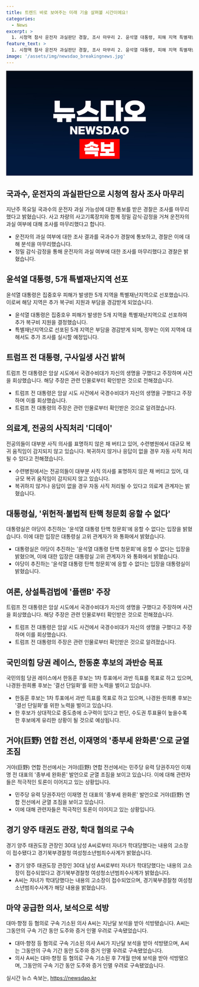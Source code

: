 ```yaml
---
title: 트렌드 바로 보여주는 미래 기술 살펴볼 시간이에요!
categories:
  - News
excerpt: >
  1. 시청역 참사 운전자 과실판단 경찰, 조사 마무리 2. 윤석열 대통령, 피해 지역 특별재난 선포 3. 트럼프, 국경수비대 생명 구타 주장 4. 전공의들 사직처리 무응답, 위기 수련병원 5. 대통령실, 탄핵 청문회 응할 수 없다 6. 상설특검 플랜B 거론, 여권 독주 우려 7. 국민의힘 당권 레이스, 한동훈 1차투표 과반승 목표 8. 이재명 종부세 완화론에 친문 반발 9. 어린이 학대 혐의 태권도 관장 추가 피소 10. 이선균 협박 실장에 마약 공급 의사 7개월만에 석방
feature_text: >
  1. 시청역 참사 운전자 과실판단 경찰, 조사 마무리 2. 윤석열 대통령, 피해 지역 특별재난 선포 3. 트럼프, 국경수비대 생명 구타 주장 4. 전공의들 사직처리 무응답, 위기 수련병원 5. 대통령실, 탄핵 청문회 응할 수 없다 6. 상설특검 플랜B 거론, 여권 독주 우려 7. 국민의힘 당권 레이스, 한동훈 1차투표 과반승 목표 8. 이재명 종부세 완화론에 친문 반발 9. 어린이 학대 혐의 태권도 관장 추가 피소 10. 이선균 협박 실장에 마약 공급 의사 7개월만에 석방
image: '/assets/img/newsdao_breakingnews.jpg'
---
```


<p><img src="/assets/img/newsdao_breakingnews.jpg" alt="koreaapp 속보" /></p>

<h2 data-ke-size="size26">국과수, 운전자의 과실판단으로 시청역 참사 조사 마무리</h2>

<p data-ke-size="size16">지난주 목요일 국과수의 운전자 과실 가능성에 대한 통보를 받은 경찰은 조사를 마무리했다고 밝혔습니다. 사고 차량의 사고기록장치와 함께 정밀 감식·감정을 거쳐 운전자의 과실 여부에 대해 조사를 마무리했다고 합니다.</p>

<ul>
    <li>운전자의 과실 여부에 대한 조사 결과를 국과수가 경찰에 통보하고, 경찰은 이에 대해 분석을 마무리했습니다.</li>
    <li>정밀 감식·감정을 통해 운전자의 과실 여부에 대한 조사를 마무리했다고 경찰은 밝혔습니다.</li>
</ul>

<h2 data-ke-size="size26">윤석열 대통령, 5개 특별재난지역 선포</h2>

<p data-ke-size="size16">윤석열 대통령은 집중호우 피해가 발생한 5개 지역을 특별재난지역으로 선포했습니다. 이로써 해당 지역은 추가 복구비 지원과 부담을 경감받게 되었습니다.</p>

<ul>
    <li>윤석열 대통령은 집중호우 피해가 발생한 5개 지역을 특별재난지역으로 선포하여 추가 복구비 지원을 결정했습니다.</li>
    <li>특별재난지역으로 선포된 5개 지역은 부담을 경감받게 되며, 정부는 이외 지역에 대해서도 추가 조사를 실시할 예정입니다.</li>
</ul>

<h2 data-ke-size="size26">트럼프 전 대통령, 구사일생 사건 밝혀</h2>

<p data-ke-size="size16">트럼프 전 대통령은 암살 시도에서 국경수비대가 자신의 생명을 구했다고 주장하며 사건을 회상했습니다. 해당 주장은 관련 인물로부터 확인받은 것으로 전해졌습니다.</p>

<ul>
    <li>트럼프 전 대통령은 암살 시도 사건에서 국경수비대가 자신의 생명을 구했다고 주장하며 이를 회상했습니다.</li>
    <li>트럼프 전 대통령의 주장은 관련 인물로부터 확인받은 것으로 알려졌습니다.</li>
</ul>

<h2 data-ke-size="size26">의료계, 전공의 사직처리 '디데이'</h2>

<p data-ke-size="size16">전공의들이 대부분 사직 의사를 표명하지 않은 채 버티고 있어, 수련병원에서 대규모 복귀 움직임이 감지되지 않고 있습니다. 복귀하지 않거나 응답이 없을 경우 자동 사직 처리될 수 있다고 전해졌습니다.</p>

<ul>
    <li>수련병원에서는 전공의들이 대부분 사직 의사를 표명하지 않은 채 버티고 있어, 대규모 복귀 움직임이 감지되지 않고 있습니다.</li>
    <li>복귀하지 않거나 응답이 없을 경우 자동 사직 처리될 수 있다고 의료계 관계자는 밝혔습니다.</li>
</ul>

<h2 data-ke-size="size26">대통령실, '위헌적·불법적 탄핵 청문회 응할 수 없다'</h2>

<p data-ke-size="size16">대통령실은 야당이 추진하는 '윤석열 대통령 탄핵 청문회'에 응할 수 없다는 입장을 밝혔습니다. 이에 대한 입장은 대통령실 고위 관계자가 와 통화에서 밝혔습니다.</p>

<ul>
    <li>대통령실은 야당이 추진하는 '윤석열 대통령 탄핵 청문회'에 응할 수 없다는 입장을 밝혔으며, 이에 대한 입장은 대통령실 고위 관계자가 와 통화에서 밝혔습니다.</li>
    <li>야당이 추진하는 '윤석열 대통령 탄핵 청문회'에 응할 수 없다는 입장을 대통령실이 밝혔습니다.</li>
</ul>

<h2 data-ke-size="size26">여론, 상설특검법에 '플랜B' 주장</h2>

<p data-ke-size="size16">트럼프 전 대통령은 암살 시도에서 국경수비대가 자신의 생명을 구했다고 주장하며 사건을 회상했습니다. 해당 주장은 관련 인물로부터 확인받은 것으로 전해졌습니다.</p>

<ul>
    <li>트럼프 전 대통령은 암살 시도 사건에서 국경수비대가 자신의 생명을 구했다고 주장하며 이를 회상했습니다.</li>
    <li>트럼프 전 대통령의 주장은 관련 인물로부터 확인받은 것으로 알려졌습니다.</li>
</ul>

<h2 data-ke-size="size26">국민의힘 당권 레이스, 한동훈 후보의 과반승 목표</h2>

<p data-ke-size="size16">국민의힘 당권 레이스에서 한동훈 후보는 1차 투표에서 과반 득표를 목표로 하고 있으며, 나경원·원희룡 후보는 '결선 단일화'를 위한 노력을 벌이고 있습니다.</p>

<ul>
    <li>한동훈 후보는 1차 투표에서 과반 득표를 목표로 하고 있으며, 나경원·원희룡 후보는 '결선 단일화'를 위한 노력을 벌이고 있습니다.</li>
    <li>한 후보가 상대적으로 중도층에 소구력이 있다고 판단, 수도권 투표율이 높을수록 한 후보에게 유리한 상황이 될 것으로 예상됩니다.</li>
</ul>

<h2 data-ke-size="size26">거야(巨野) 연합 전선, 이재명의 '종부세 완화론'으로 균열 조짐</h2>

<p data-ke-size="size16">거야(巨野) 연합 전선에서는 거야(巨野) 연합 전선에서는 민주당 유력 당권주자인 이재명 전 대표의 '종부세 완화론' 발언으로 균열 조짐을 보이고 있습니다. 이에 대해 관련자들은 적극적인 토론이 이어지고 있는 상황입니다.</p>

<ul>
    <li>민주당 유력 당권주자인 이재명 전 대표의 '종부세 완화론' 발언으로 거야(巨野) 연합 전선에서 균열 조짐을 보이고 있습니다.</li>
    <li>이에 대해 관련자들은 적극적인 토론이 이어지고 있는 상황입니다.</li>
</ul>

<h2 data-ke-size="size26">경기 양주 태권도 관장, 학대 혐의로 구속</h2>

<p data-ke-size="size16">경기 양주 태권도장 관장인 30대 남성 A씨로부터 자녀가 학대당했다는 내용의 고소장이 접수됐다고 경기북부경찰청 여성청소년범죄수사계가 밝혔습니다.</p>

<ul>
    <li>경기 양주 태권도장 관장인 30대 남성 A씨로부터 자녀가 학대당했다는 내용의 고소장이 접수되었다고 경기북부경찰청 여성청소년범죄수사계가 밝혔습니다.</li>
    <li>A씨는 자녀가 학대당했다는 내용의 고소장이 접수되었으며, 경기북부경찰청 여성청소년범죄수사계가 해당 내용을 밝혔습니다.</li>
</ul>

<h2 data-ke-size="size26">마약 공급한 의사, 보석으로 석방</h2>

<p data-ke-size="size16">대마·향정 등 혐의로 구속 기소된 의사 A씨는 지난달 보석을 받아 석방됐습니다. A씨는 그동안의 구속 기간 동안 도주와 증거 인멸 우려로 구속됐었습니다.</p>

<ul>
    <li>대마·향정 등 혐의로 구속 기소된 의사 A씨가 지난달 보석을 받아 석방됐으며, A씨는 그동안의 구속 기간 동안 도주와 증거 인멸 우려로 구속됐었습니다.</li>
    <li>의사 A씨는 대마·향정 등 혐의로 구속 기소된 후 7개월 만에 보석을 받아 석방됐으며, 그동안의 구속 기간 동안 도주와 증거 인멸 우려로 구속됐었습니다.</li>
</ul>
실시간 뉴스 속보는, <a href="https://newsdao.kr" rel="dofollow">https://newsdao.kr</a>


